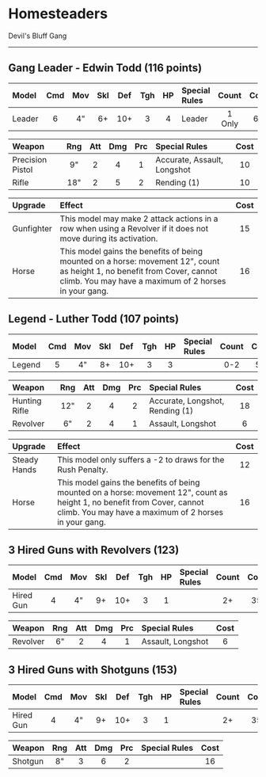 # Homesteaders

Devil's Bluff Gang

---

## Gang Leader - Edwin Todd (116 points)

| Model      | Cmd | Mov | Skl | Def | Tgh | HP  | Special Rules      | Count  | Cost |
| :--------- | :-: | :-: | :-: | :-: | :-: | :-: | :----------------- | :----: | :--: |
| Leader     |  6  |  4" |  6+ | 10+ |  3  |  4  | Leader             | 1 Only | 65   |

| Weapon            | Rng | Att | Dmg | Prc | Special Rules                    | Cost |
| :---------------- | :-: | :-: | :-: | :-: | :------------------------------- | :--: |
| Precision Pistol  | 9"  |  2  |  4  |  1  | Accurate, Assault, Longshot      | 10   |
| Rifle             | 18" |  2  |  5  |  2  | Rending (1)                      | 10   |

| Upgrade | Effect | Cost |
| :------ | :----- | :--: |
| Gunfighter | This model may make 2 attack actions in a row when using a Revolver if it does not move during its activation. | 15 |
| Horse | This model gains the benefits of being mounted on a horse: movement 12", count as height 1, no benefit from Cover, cannot climb. You may have a maximum of 2 horses in your gang. | 16 |

## Legend - Luther Todd (107 points)

| Model      | Cmd | Mov | Skl | Def | Tgh | HP  | Special Rules      | Count  | Cost |
| :--------- | :-: | :-: | :-: | :-: | :-: | :-: | :----------------- | :----: | :--: |
| Legend     |  5  |  4" |  8+ | 10+ |  3  |  3  |                    | 0-2    | 55   |

| Weapon            | Rng | Att | Dmg | Prc | Special Rules                    | Cost |
| :---------------- | :-: | :-: | :-: | :-: | :------------------------------- | :--: |
| Hunting Rifle     | 12" |  2  |  4  |  2  | Accurate, Longshot, Rending (1)  | 18   |
| Revolver          | 6"  |  2  |  4  |  1  | Assault, Longshot                | 6    |

| Upgrade | Effect | Cost |
| :------ | :----- | :--: |
| Steady Hands | This model only suffers a -2 to draws for the Rush Penalty. | 12 |
| Horse | This model gains the benefits of being mounted on a horse: movement 12", count as height 1, no benefit from Cover, cannot climb. You may have a maximum of 2 horses in your gang. | 16 |

## 3 Hired Guns with Revolvers (123)

| Model      | Cmd | Mov | Skl | Def | Tgh | HP  | Special Rules      | Count  | Cost |
| :--------- | :-: | :-: | :-: | :-: | :-: | :-: | :----------------- | :----: | :--: |
| Hired Gun  |  4  |  4" |  9+ | 10+ |  3  |  1  |                    | 2+     | 35   |

| Weapon            | Rng | Att | Dmg | Prc | Special Rules                    | Cost |
| :---------------- | :-: | :-: | :-: | :-: | :------------------------------- | :--: |
| Revolver          | 6"  |  2  |  4  |  1  | Assault, Longshot                | 6    |

## 3 Hired Guns with Shotguns (153)

| Model      | Cmd | Mov | Skl | Def | Tgh | HP  | Special Rules      | Count  | Cost |
| :--------- | :-: | :-: | :-: | :-: | :-: | :-: | :----------------- | :----: | :--: |
| Hired Gun  |  4  |  4" |  9+ | 10+ |  3  |  1  |                    | 2+     | 35   |

| Weapon            | Rng | Att | Dmg | Prc | Special Rules                    | Cost |
| :---------------- | :-: | :-: | :-: | :-: | :------------------------------- | :--: |
| Shotgun           | 8"  |  3  |  6  |  2  |                                  | 16   |